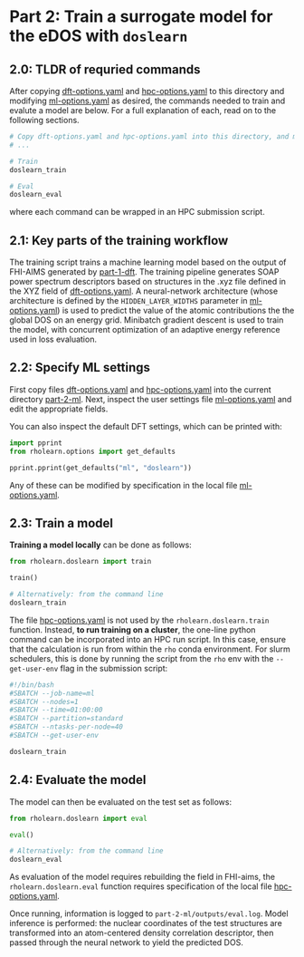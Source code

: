 # Part 2: Train a surrogate model for the eDOS with `doslearn`


## 2.0: TLDR of requried commands

After copying [dft-options.yaml](../part-1-dft/dft-options.yaml) and [hpc-options.yaml](../part-1-dft/hpc-options.yaml) to this directory and modifying [ml-options.yaml](ml-options.yaml) as desired, the commands needed to train and evalute a model are below. For a full explanation of each, read on to the following sections.

```bash
# Copy dft-options.yaml and hpc-options.yaml into this directory, and modify ml-options.yaml if desired
# ...

# Train
doslearn_train

# Eval
doslearn_eval
```
where each command can be wrapped in an HPC submission script.

## 2.1: Key parts of the training workflow

The training script trains a machine learning model based on the output of FHI-AIMS generated by [part-1-dft](../part-1-dft/). The training pipeline generates SOAP power spectrum descriptors based on structures in the .xyz file defined in the XYZ field of [dft-options.yaml](../part-1-dft/dft-options.yaml). A neural-network architecture (whose architecture is defined by the `HIDDEN_LAYER_WIDTHS` parameter in [ml-options.yaml](../part-2-ml/ml-options.yaml)) is used to predict the value of the atomic contributions the the global DOS on an energy grid. Minibatch gradient descent is used to train the model, with concurrent optimization of an adaptive energy reference used in loss evaluation.

## 2.2: Specify ML settings

First copy files [dft-options.yaml](../part-1-dft/dft-options.yaml) and [hpc-options.yaml](../part-1-dft/hpc-options.yaml) into the current directory [part-2-ml](.). Next, inspect the user settings file [ml-options.yaml](ml-options.yaml) and edit the appropriate fields.

You can also inspect the default DFT settings, which can be printed with:
```python
import pprint
from rholearn.options import get_defaults

pprint.pprint(get_defaults("ml", "doslearn"))
```
Any of these can be modified by specification in the local file [ml-options.yaml](ml-options.yaml).

## 2.3: Train a model

**Training a model locally** can be done as follows:

```python
from rholearn.doslearn import train

train()

# Alternatively: from the command line
doslearn_train
```

The file [hpc-options.yaml](hpc-options.yaml) is not used by the `rholearn.doslearn.train` function. Instead, **to run training on a cluster**, the one-line python command can be incorporated into an HPC run script. In this case, ensure that the calculation is run from within the `rho` conda environment. For slurm schedulers, this is done by running the script from the `rho` env with the `--get-user-env` flag in the submission script:

```bash
#!/bin/bash
#SBATCH --job-name=ml
#SBATCH --nodes=1
#SBATCH --time=01:00:00
#SBATCH --partition=standard
#SBATCH --ntasks-per-node=40
#SBATCH --get-user-env

doslearn_train
```

## 2.4: Evaluate the model

The model can then be evaluated on the test set as follows:

```python
from rholearn.doslearn import eval

eval()

# Alternatively: from the command line
doslearn_eval
```
As evaluation of the model requires rebuilding the field in FHI-aims, the `rholearn.doslearn.eval` function requires specification of the local file [hpc-options.yaml](hpc-options.yaml).

Once running, information is logged to `part-2-ml/outputs/eval.log`. Model inference is performed: the nuclear coordinates of the test structures are transformed into an atom-centered density correlation descriptor, then passed through the neural network to yield the predicted DOS.

